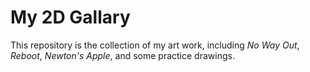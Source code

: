# My 2D Gallary
This repository is the collection of my art work, including *No Way Out*, *Reboot*, *Newton's Apple*, and some practice drawings.
